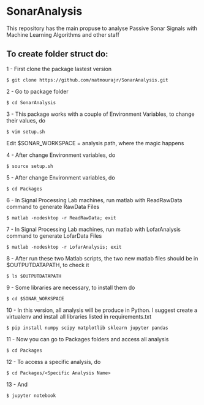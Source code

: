 # SonarAnalysis

This repository has the main propuse to analyse Passive Sonar Signals with Machine Learning Algorithms and other staff

## To create folder struct do:


1 - First clone the package lastest version
```
$ git clone https://github.com/natmourajr/SonarAnalysis.git
```

2 - Go to package folder
```
$ cd SonarAnalysis
```
3 - This package works with a couple of Environment Variables, to change their values, do
```
$ vim setup.sh
```

Edit $SONAR_WORKSPACE = analysis path, where the magic happens

4 - After change Environment variables, do
```
$ source setup.sh
```

5 - After change Environment variables, do
```
$ cd Packages
```

6 - In Signal Processing Lab machines, run matlab with ReadRawData command to generate RawData Files
```
$ matlab -nodesktop -r ReadRawData; exit
```

7 - In Signal Processing Lab machines, run matlab with LofarAnalysis command to generate LofarData Files
```
$ matlab -nodesktop -r LofarAnalysis; exit
```

8 - After run these two Matlab scripts, the two new matlab files should be in $OUTPUTDATAPATH, to check it
```
$ ls $OUTPUTDATAPATH
```

9 - Some libraries are necessary, to install them do
```
$ cd $SONAR_WORKSPACE
```

10 - In this version, all analysis will be produce in Python. I suggest create a virtualenv and install all libraries listed in requirements.txt
```
$ pip install numpy scipy matplotlib sklearn jupyter pandas
```

11 - Now you can go to Packages folders and access all analysis
```
$ cd Packages
```

12 - To access a specific analysis, do
```
$ cd Packages/<Specific Analysis Name>
```

13 - And
```
$ jupyter notebook
```


